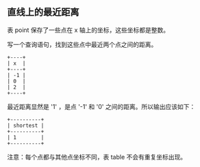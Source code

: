 ## 直线上的最近距离

表 point 保存了一些点在 x 轴上的坐标，这些坐标都是整数。

写一个查询语句，找到这些点中最近两个点之间的距离。

```
+----+
| x  |
+----+
| -1 |
| 0  |
| 2  |
+----+
```

最近距离显然是 '1' ，是点 '-1' 和 '0' 之间的距离。所以输出应该如下：

```
+----------+
| shortest |
+----------+
| 1        |
+----------+
```

注意：每个点都与其他点坐标不同，表 table 不会有重复坐标出现。
